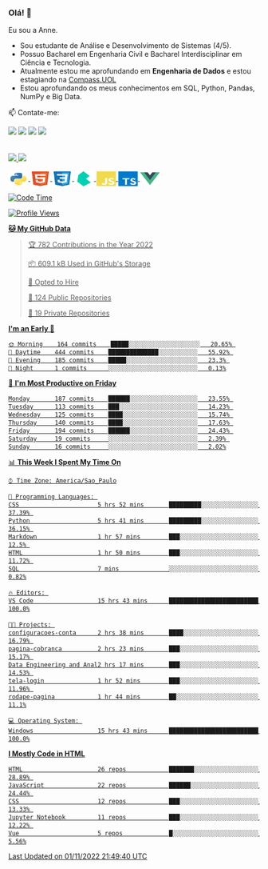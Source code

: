 ### Olá! 👋
Eu sou a Anne. 
- Sou estudante de Análise e Desenvolvimento de Sistemas (4/5).
- Possuo Bacharel em Engenharia Civil e Bacharel Interdisciplinar em Ciência e Tecnologia.
- Atualmente estou me aprofundando em **Engenharia de Dados** e estou estagiando na [Compass.UOL](https://compass.uol/pt/home/) 
- Estou aprofundando os meus conhecimentos em SQL, Python, Pandas, NumPy e Big Data.

📫 Contate-me: 

<div>
<a href="https://www.instagram.com/annekarolinefc/" target="_blank"><img src="https://img.shields.io/badge/-Instagram-%23E4405F?style=for-the-badge&logo=instagram&logoColor=white" target="_blank"></a> 
<a href = "mailto:annekarolinefc@gmail.com"><img src="https://img.shields.io/badge/-Gmail-%23333?style=for-the-badge&logo=gmail&logoColor=white" target="_blank"></a>
<a href="https://www.linkedin.com/in/devannekarolinefc/" target="_blank"><img src="https://img.shields.io/badge/-LinkedIn-%230077B5?style=for-the-badge&logo=linkedin&logoColor=white" target="_blank"></a> 
<a href="https://api.whatsapp.com/send?phone=5533991375118&text=Ol%C3%A1%20Anne!%20" target="_blank"><img src="https://img.shields.io/badge/WhatsApp-25D366?style=for-the-badge&logo=whatsapp&logoColor=white" target="_blank"></a>
</div>

</br>

</br>
<div>
  <a href="https://github.com/annekarolinefc">
  <img height="180em" src="https://github-readme-stats.vercel.app/api?username=annekarolinefc&show_icons=true&theme=dracula&include_all_commits=true&count_private=true"/>
  <img height="180em" src="https://github-readme-stats.vercel.app/api/top-langs/?username=annekarolinefc&layout=compact&langs_count=7&theme=dracula"/>
</div>
  
  <div style="display: inline_block"><br>  
  <img align="center" alt="Anne-Python" height="30" width="40" src="https://raw.githubusercontent.com/devicons/devicon/master/icons/python/python-original.svg">
  <img align="center" alt="Anne-HTML" height="30" width="40" src="https://raw.githubusercontent.com/devicons/devicon/master/icons/html5/html5-original.svg">
  <img align="center" alt="Anne-CSS" height="30" width="40"
 src="https://raw.githubusercontent.com/devicons/devicon/master/icons/css3/css3-original.svg">
  <img align="center" alt="Anne-Bulma" height="30" width="40"
 src="https://github.com/devicons/devicon/blob/master/icons/bulma/bulma-plain.svg">
  <img align="center" alt="Anne-Js" height="30" width="40" src="https://raw.githubusercontent.com/devicons/devicon/master/icons/javascript/javascript-plain.svg">
    <img align="center" alt="Anne-Ts" height="30" width="40" src="https://github.com/devicons/devicon/blob/master/icons/typescript/typescript-original.svg">
      <img align="center" alt="Anne-Vue" height="30" width="40" src="https://github.com/devicons/devicon/blob/master/icons/vuejs/vuejs-original.svg">
</div>
<!--
  <img align="center" alt="Anne-An" height="30" width="40" src="https://github.com/devicons/devicon/blob/master/icons/angularjs/angularjs-original.svg">

-->
</br>
</br>
</br>
<!--START_SECTION:waka-->
![Code Time](http://img.shields.io/badge/Code%20Time-22%20hrs%2044%20mins-blue)

![Profile Views](http://img.shields.io/badge/Profile%20Views-33-blue)

**🐱 My GitHub Data** 

> 🏆 782 Contributions in the Year 2022
 > 
> 📦 609.1 kB Used in GitHub's Storage 
 > 
> 💼 Opted to Hire
 > 
> 📜 124 Public Repositories 
 > 
> 🔑 19 Private Repositories  
 > 
**I'm an Early 🐤** 

```text
🌞 Morning    164 commits    █████░░░░░░░░░░░░░░░░░░░░   20.65% 
🌇 Daytime    444 commits    ██████████████░░░░░░░░░░░   55.92% 
🌃 Evening    185 commits    █████░░░░░░░░░░░░░░░░░░░░   23.3% 
🌙 Night      1 commits      ░░░░░░░░░░░░░░░░░░░░░░░░░   0.13%

```
📅 **I'm Most Productive on Friday** 

```text
Monday       187 commits    ██████░░░░░░░░░░░░░░░░░░░   23.55% 
Tuesday      113 commits    ███░░░░░░░░░░░░░░░░░░░░░░   14.23% 
Wednesday    125 commits    ████░░░░░░░░░░░░░░░░░░░░░   15.74% 
Thursday     140 commits    ████░░░░░░░░░░░░░░░░░░░░░   17.63% 
Friday       194 commits    ██████░░░░░░░░░░░░░░░░░░░   24.43% 
Saturday     19 commits     ░░░░░░░░░░░░░░░░░░░░░░░░░   2.39% 
Sunday       16 commits     ░░░░░░░░░░░░░░░░░░░░░░░░░   2.02%

```


📊 **This Week I Spent My Time On** 

```text
⌚︎ Time Zone: America/Sao_Paulo

💬 Programming Languages: 
CSS                      5 hrs 52 mins       █████████░░░░░░░░░░░░░░░░   37.39% 
Python                   5 hrs 41 mins       █████████░░░░░░░░░░░░░░░░   36.15% 
Markdown                 1 hr 57 mins        ███░░░░░░░░░░░░░░░░░░░░░░   12.5% 
HTML                     1 hr 50 mins        ███░░░░░░░░░░░░░░░░░░░░░░   11.72% 
SQL                      7 mins              ░░░░░░░░░░░░░░░░░░░░░░░░░   0.82%

🔥 Editors: 
VS Code                  15 hrs 43 mins      █████████████████████████   100.0%

🐱‍💻 Projects: 
configuracoes-conta      2 hrs 38 mins       ████░░░░░░░░░░░░░░░░░░░░░   16.79% 
pagina-cobranca          2 hrs 23 mins       ███░░░░░░░░░░░░░░░░░░░░░░   15.17% 
Data Engineering and Anal2 hrs 17 mins       ███░░░░░░░░░░░░░░░░░░░░░░   14.53% 
tela-login               1 hr 52 mins        ███░░░░░░░░░░░░░░░░░░░░░░   11.96% 
rodape-pagina            1 hr 44 mins        ██░░░░░░░░░░░░░░░░░░░░░░░   11.1%

💻 Operating System: 
Windows                  15 hrs 43 mins      █████████████████████████   100.0%

```

**I Mostly Code in HTML** 

```text
HTML                     26 repos            ███████░░░░░░░░░░░░░░░░░░   28.89% 
JavaScript               22 repos            ██████░░░░░░░░░░░░░░░░░░░   24.44% 
CSS                      12 repos            ███░░░░░░░░░░░░░░░░░░░░░░   13.33% 
Jupyter Notebook         11 repos            ███░░░░░░░░░░░░░░░░░░░░░░   12.22% 
Vue                      5 repos             █░░░░░░░░░░░░░░░░░░░░░░░░   5.56%

```



 Last Updated on 01/11/2022 21:49:40 UTC
<!--END_SECTION:waka-->
  
